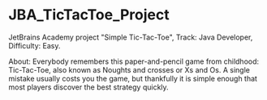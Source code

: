 # JBA_TicTacToe_Project

JetBrains Academy project
"Simple Tic-Tac-Toe",
Track: Java Developer,
Difficulty: Easy.

About:
Everybody remembers this paper-and-pencil game from childhood: Tic-Tac-Toe, 
also known as Noughts and crosses or Xs and Os. A single mistake usually costs you the game, 
but thankfully it is simple enough that most players discover the best strategy quickly.
